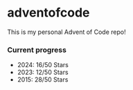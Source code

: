 # adventofcode

This is my personal Advent of Code repo!

### Current progress

- 2024: 16/50 Stars
- 2023: 12/50 Stars
- 2015: 28/50 Stars
